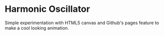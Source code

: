 # Harmonic Oscillator
Simple experimentation with HTML5 canvas and Github's pages feature to make a cool looking animation.
